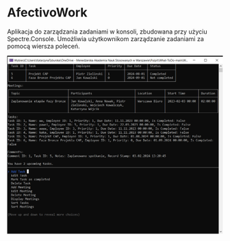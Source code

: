 # AfectivoWork
Aplikacja do zarządzania zadaniami w konsoli, zbudowana przy użyciu Spectre.Console. Umożliwia użytkownikom zarządzanie zadaniami za pomocą wiersza poleceń.

![image](https://raw.githubusercontent.com/tykata/MansProject/master/projekt.png)
